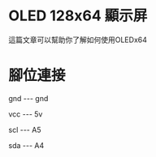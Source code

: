 # OLED 128x64 顯示屏
這篇文章可以幫助你了解如何使用OLEDx64
# 腳位連接
gnd  ---  gnd

vcc  ---  5v

scl  ---  A5

sda  ---  A4

